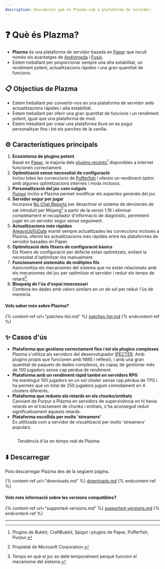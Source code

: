 ```yaml
---
description: Descobreix què és Plazma com a plataforma de servidor.
---
```


# ❓ Què és Plazma?

- **Plazma** és una plataforma de servidor basada en [Paper](https://github.com/PaperMC/Paper) que recull només els avantatges de [Andròmeda](https://github.com/EarendelArchived/Andromeda) i [Fusió](https://github.com/RuinedTechnologyUnify/Fusion).
- Estem treballant per proporcionar sempre una alta estabilitat, un rendiment potent, actualitzacions ràpides i una gran quantitat de funcions.

## 📋 Objectius de Plazma <a href="#id-1" id="id-1"></a>

- Estem treballant per convertir-nos en una plataforma de servidor amb actualitzacions ràpides i alta estabilitat.
- Estem treballant per oferir una gran quantitat de funcions i un rendiment potent, igual que una plataforma de mod.
- Estem treballant per crear una plataforma lliure on es pugui personalitzar fins i tot els parches de la vanília.

## ⚙️ Característiques principals <a href="#id-2" id="id-2"></a>

1. **Ecosistema de plugins potent**\
   Basat en [Paper](https://github.com/PaperMC/Paper), la majoria dels [plugins recents](#user-content-fn-1)[^1] disponibles a Internet funcionen correctament.
2. **Optimització sense necessitat de configuració**\
   Inclou totes les correccions de [Pufferfish](https://github.com/pufferfish-gg/Pufferfish) i ofereix un rendiment òptim amb algunes optimitzacions internes i mods inclosos.
3. **Personalització del joc com vulguis**\
   [Purpur](https://github.com/PurpurMC/Purpur) inclòs a Plazma permet modificar els aspectes generals del joc.
4. **Servidor segur per jugar**\
   Incorpora [No Chat Reports](https://github.com/Aizistral-Studios/No-Chat-Reports) per desactivar el sistema de denúncies de xat introduït per Mojang[^2] a partir de la versió 1.19 i eliminar completament el recopilador d'informació de diagnòstic, permetent jugar en un servidor segur sense seguiment.
5. **Actualitzacions més ràpides**\
   [AlwaysUpToDate](https://github.com/PlazmaMC/AlwaysUpToDate) manté sempre actualitzades les correccions incloses a Plazma, oferint les actualitzacions més ràpides entre les plataformes de servidor basades en Paper.
6. **Optimització dels fitxers de configuració bàsics**\
   Els fitxers de configuració per defecte estan optimitzats, evitant la necessitat d'optimitzar-los manualment.
7. **Funcionament sistemàtic de múltiples fils**\
   Asincronitza els mecanismes del sistema que no estan relacionats amb els mecanismes del joc per optimitzar el servidor i reduir els temps de retard[^4].
8. **Bloqueig de l'ús d'espai innecessari**\
   Combina les dades amb valors similars en un de sol per reduir l'ús de memòria.

#### Vols saber més sobre Plazma? <a href="#etc-1" id="etc-1"></a>

{% content-ref url="patches-list.md" %}
[patches-list.md](patches-list.md)
{% endcontent-ref %}

## ✨ Casos d'ús <a href="#id-3" id="id-3"></a>

- **Plataforma que gestiona correctament fins i tot els plugins complexes**\
  Plazma s'utilitza als servidors del desenvolupador [IPECTER](https://github.com/IPECTER). Amb plugins propis que funcionen amb NMS i reflexió, i amb una gran quantitat de paquets de dades complexos, és capaç de gestionar més de 100 jugadors sense cap pèrdua de rendiment.
- **Plataforma amb un rendiment ràpid també en servidors RPG**\
  Ha mantingut 100 jugadors en un sol clúster sense cap pèrdua de TPS i ha permès que un total de 250 jugadors juguin còmodament en 4 clústers diferents.
- **Plataforma que redueix els retards en els chunks/entitats**\
  Canviant de Purpur a Plazma en servidors de supervivència on hi havia retards en el tractament de chunks i entitats, s'ha aconseguit reduir significativament aquests retards.
- **Plataforma escollida per molts 'streamers'**\
  És utilitzada com a servidor de visualització per molts 'streamers' populars.

<figure><img src="https://camo.githubusercontent.com/22acffd515755c2cee2078a7697ff35351c5ec7148eb2806deedbe63df1c4ed7/68747470733a2f2f6273746174732e6f72672f7369676e6174757265732f7365727665722d696d706c656d656e746174696f6e2f506c617a6d612e737667" alt=""><figcaption><p>Tendència d'ús en temps real de Plazma</p></figcaption></figure>

## ⬇️ Descarregar

Pots descarregar Plazma des de la següent pàgina.

{% content-ref url="downloads.md" %}
[downloads.md](downloads.md)
{% endcontent-ref %}

#### Vols més informació sobre les versions compatibles?

{% content-ref url="supported-versions.md" %}
[supported-versions.md](supported-versions.md)
{% endcontent-ref %}

***

[^1]: Plugins de Bukkit, CraftBukkit, Spigot i plugins de Paper, Pufferfish, Purpur.

[^2]: Propietat de Microsoft Corporation.

[^3]: En desactivar el sistema de denúncies de xat, el xat es processa únicament al servidor, evitant el seguiment del xat de Mojang.

[^4]: Temps en què el joc es deté temporalment perquè funcioni el mecanisme del sistema.
